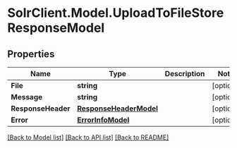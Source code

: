 # SolrClient.Model.UploadToFileStoreResponseModel

## Properties

Name | Type | Description | Notes
------------ | ------------- | ------------- | -------------
**File** | **string** |  | [optional] 
**Message** | **string** |  | [optional] 
**ResponseHeader** | [**ResponseHeaderModel**](ResponseHeaderModel.md) |  | [optional] 
**Error** | [**ErrorInfoModel**](ErrorInfoModel.md) |  | [optional] 

[[Back to Model list]](../README.md#documentation-for-models) [[Back to API list]](../README.md#documentation-for-api-endpoints) [[Back to README]](../README.md)

